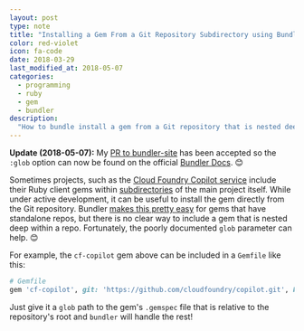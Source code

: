 ```yaml
---
layout: post
type: note
title: "Installing a Gem From a Git Repository Subdirectory using Bundler"
color: red-violet
icon: fa-code
date: 2018-03-29
last_modified_at: 2018-05-07
categories:
  - programming
  - ruby
  - gem
  - bundler
description:
  "How to bundle install a gem from a Git repository that is nested deep within the repository's root directory"
---
```


**Update (2018-05-07):** My [PR to bundler-site](https://github.com/bundler/bundler-site/pull/377) has been accepted so the `:glob` option can now be found on the official [Bundler Docs](http://bundler.io/guides/git.html). 😊

Sometimes projects, such as the [Cloud Foundry Copilot service](https://github.com/cloudfoundry/copilot/) include their Ruby client gems within [subdirectories](https://github.com/cloudfoundry/copilot/tree/feb69363fff010ea48e1dacd38ca859528cfa0d4/sdk/ruby) of the main project itself. While under active development, it can be useful to install the gem directly from the Git repository. Bundler [makes this pretty easy](http://bundler.io/guides/git.html) for gems that have standalone repos, but there is no clear way to include a gem that is nested deep within a repo. Fortunately, the poorly documented `glob` parameter can help. 😊

For example, the `cf-copilot` gem above can be included in a `Gemfile` like this:
```ruby
# Gemfile
gem 'cf-copilot', git: 'https://github.com/cloudfoundry/copilot.git', branch: 'master', glob: 'sdk/ruby/*.gemspec'
```

Just give it a `glob` path to the gem's `.gemspec` file that is relative to the repository's root and `bundler` will handle the rest!
